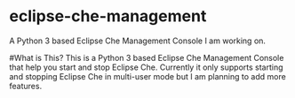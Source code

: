 # eclipse-che-management
A Python 3 based Eclipse Che Management Console I am working on.

#What is This?
This is a Python 3 based Eclipse Che Management Console that help you start and stop Eclipse Che.
Currently it only supports starting and stopping Eclipse Che in multi-user mode but I am planning to add more features.
